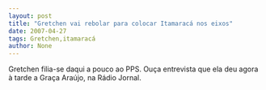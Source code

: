 ```yaml
---
layout: post
title: "Gretchen vai rebolar para colocar Itamaracá nos eixos"
date: 2007-04-27
tags: Gretchen,itamaracá
author: None
---
```

Gretchen filia-se daqui a pouco ao PPS. Ouça entrevista que ela deu agora à tarde a Graça Araújo, na Rádio Jornal. 